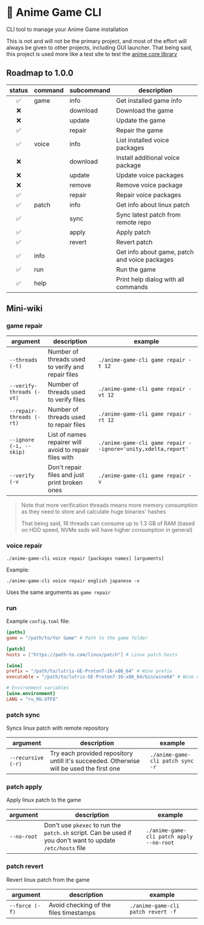 # 🦀 Anime Game CLI

CLI tool to manage your Anime Game installation

This is not and will not be the primary project, and most of the effort will always be given to other projects, including GUI launcher. That being said, this project is used more like a test site to test the [anime core library](https://gitlab.com/an-anime-team/anime-game-core)

## Roadmap to 1.0.0

| status | command | subcommand | description |
| :-: | - | - | - |
| ✅ | game | info | Get installed game info |
| ❌ | | download | Download the game |
| ❌ | | update | Update the game |
| ✅ | | repair | Repair the game |
| ✅ | voice | info | List installed voice packages |
| ❌ | | download | Install additional voice package |
| ❌ | | update | Update voice packages |
| ❌ | | remove | Remove voice package |
| ✅ | | repair | Repair voice packages |
| ✅ | patch | info | Get info about linux patch |
| ✅ | | sync | Sync latest patch from remote repo |
| ✅ | | apply | Apply patch |
| ✅ | | revert | Revert patch |
| ✅ | info | | Get info about game, patch and voice packages |
| ✅ | run | | Run the game |
| ✅ | help | | Print help dialog with all commands |

## Mini-wiki

### game repair

| argument | description | example |
| - | - | - |
| `--threads (-t)` | Number of threads used to verify and repair files | `./anime-game-cli game repair -t 12` |
| `--verify-threads (-vt)` | Number of threads used to verify files | `./anime-game-cli game repair -vt 12` |
| `--repair-threads (-rt)` | Number of threads used to repair files | `./anime-game-cli game repair -rt 12` |
| `--ignore (-i, --skip)` | List of names repairer will avoid to repair files with | `./anime-game-cli game repair --ignore='unity,xdelta,report'` |
| `--verify (-v` | Don't repair files and just print broken ones | `./anime-game-cli game repair -v` |

> Note that more verification threads means more memory consumption as they need to store and calculate huge binaries' hashes
>
> That being said, 16 threads can consume up to 1.3 GB of RAM (based on HDD speed, NVMe ssds will have higher consumption in general)

### voice repair

```
./anime-game-cli voice repair [packages names] [arguments]
```

Example:

```
./anime-game-cli voice repair english japanese -v
```

Uses the same arguments as `game repair`

### run

Example `config.toml` file:

```toml
[paths]
game = "/path/to/Yor Game" # Path to the game folder

[patch]
hosts = ["https://path-to.com/linux/patch"] # Linux patch hosts

[wine]
prefix = "/path/to/lutris-GE-Proton7-16-x86_64" # Wine prefix
executable = "/path/to/lutris-GE-Proton7-16-x86_64/bin/wine64" # Wine executable

# Environment variables
[wine.environment]
LANG = "ru_RU.UTF8"
```

### patch sync

Syncs linux patch with remote repository

| argument | description | example |
| - | - | - |
| `--recursive (-r)` | Try each provided repository untill it's succeeded. Otherwise will be used the first one | `./anime-game-cli patch sync -r` |

### patch apply

Apply linux patch to the game

| argument | description | example |
| - | - | - |
| `--no-root` | Don't use `pkexec` to run the `patch.sh` script. Can be used if you don't want to update `/etc/hosts` file | `./anime-game-cli patch apply --no-root` |

### patch revert

Revert linux patch from the game

| argument | description | example |
| - | - | - |
| `--force (-f)` | Avoid checking of the files timestamps | `./anime-game-cli patch revert -f` |
